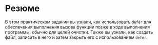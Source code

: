 # Резюме

В этом практическом задании вы узнали, как использовать `defer` для обеспечения выполнения вызова функции позже в ходе выполнения программы, обычно для целей очистки. Также вы узнали, как создать файл, записать в него и затем закрыть его с использованием `defer`.

